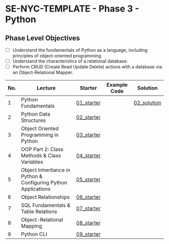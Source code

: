 # SE-NYC-TEMPLATE - Phase 3 - Python

## Phase Level Objectives

- [ ] Understand the fundamentals of Python as a language, including principles of object-oriented programming.
- [ ] Understand the characteristics of a relational database.
- [ ] Perform CRUD (Create Read Update Delete) actions with a database via an Object-Relational Mapper.

|No. | Lecture                          | Starter 	| Example Code 	| Solution 	|
|----|------------------------------	|:-----:	|--------	|---------	|
|1 | Python Fundamentals                                            |[01_starter](https://github.com/RikkuX491/SE-NYC-TEMPLATE-Phase-3/tree/01_starter)||[02_solution](https://github.com/RikkuX491/SE-NYC-TEMPLATE-Phase-3/tree/01_solution)|
|2 | Python Data Structures                                         |[02_starter](https://github.com/RikkuX491/SE-NYC-TEMPLATE-Phase-3/tree/02_starter)|||
|3 | Object Oriented Programming in Python                          |[03_starter](https://github.com/RikkuX491/SE-NYC-TEMPLATE-Phase-3/tree/03_starter)|||
|4 | OOP Part 2: Class Methods & Class Variables                    |[04_starter](https://github.com/RikkuX491/SE-NYC-TEMPLATE-Phase-3/tree/04_starter)|||
|5 | Object Inheritance in Python & Configuring Python Applications |[05_starter](https://github.com/RikkuX491/SE-NYC-TEMPLATE-Phase-3/tree/05_starter)|||
|6 | Object Relationships                                           |[06_starter](https://github.com/RikkuX491/SE-NYC-TEMPLATE-Phase-3/tree/06_starter)|||
|7 | SQL Fundamentals & Table Relations                             |[07_starter](https://github.com/RikkuX491/SE-NYC-TEMPLATE-Phase-3/tree/07_starter)|||
|8 | Object-Relational Mapping                                      |[08_starter](https://github.com/RikkuX491/SE-NYC-TEMPLATE-Phase-3/tree/08_starter)|||
|9 | Python CLI                                                     |[09_starter](https://github.com/RikkuX491/SE-NYC-TEMPLATE-Phase-3/tree/09_starter)|||